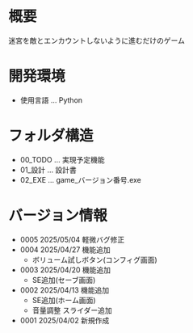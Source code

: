 # 概要
迷宮を敵とエンカウントしないように進むだけのゲーム

# 開発環境
- 使用言語 … Python

# フォルダ構造
- 00_TODO … 実現予定機能
- 01_設計 … 設計書
- 02_EXE … game_バージョン番号.exe
  
# バージョン情報
- 0005 2025/05/04 軽微バグ修正
- 0004 2025/04/27 機能追加
    - ボリューム試しボタン(コンフィグ画面)
- 0003 2025/04/20 機能追加
    - SE追加(セーブ画面)
- 0002 2025/04/13 機能追加
    - SE追加(ホーム画面)
    - 音量調整 スライダー追加
- 0001 2025/04/02 新規作成
